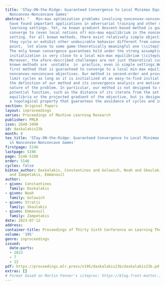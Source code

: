 ```yaml
---
title: 'STay-ON-the-Ridge: Guaranteed Convergence to Local Minimax Equilibrium in
  Nonconvex-Nonconcave Games'
abstract: "   Min-max optimization problems involving nonconvex-nonconcave objectives
  have found important applications in adversarial training and other multi-agent
  learning settings. Yet, no known gradient descent-based method is guaranteed to
  converge to (even local notions of) min-max equilibrium in the nonconvex-nonconcave
  setting. For all known methods, there exist relatively simple objectives for which
  they cycle or exhibit other undesirable behavior different from converging to a
  point,  let alone to some game-theoretically meaningful one \\citep{flokas2019poincare,hsieh2021limits}.
  The only known convergence guarantees hold under the strong assumption that the
  initialization is very close to a local min-max equilibrium \\citep{wang2019solving}.
  Moreover, the afore-described challenges are not just theoretical curiosities. All
  known methods are  unstable  in  practice, even in simple settings.We propose the
  first method that is guaranteed to converge to a local min-max equilibrium for smooth
  nonconvex-nonconcave objectives. Our method is second-order and provably escapes
  limit cycles as long as it is initialized at an easy-to-find initial point. Both
  the definition of our method and its convergence analysis are motivated by the topological
  nature of the problem. In particular, our method is not designed to decrease some
  potential function, such as the distance of its iterate from the set of local min-max
  equilibria or the projected gradient of the objective, but is designed to satisfy
  a topological property that guarantees the avoidance of cycles and implies its convergence."
section: Original Papers
layout: inproceedings
series: Proceedings of Machine Learning Research
publisher: PMLR
issn: 2640-3498
id: daskalakis23b
month: 0
tex_title: 'STay-ON-the-Ridge: Guaranteed Convergence to Local Minimax Equilibrium
  in Nonconvex-Nonconcave Games'
firstpage: 5146
lastpage: 5198
page: 5146-5198
order: 5146
cycles: false
bibtex_author: Daskalakis, Constantinos and Golowich, Noah and Skoulakis, Stratis
  and Zampetakis, Emmanouil
author:
- given: Constantinos
  family: Daskalakis
- given: Noah
  family: Golowich
- given: Stratis
  family: Skoulakis
- given: Emmanouil
  family: Zampetakis
date: 2023-07-12
address: 
container-title: Proceedings of Thirty Sixth Conference on Learning Theory
volume: '195'
genre: inproceedings
issued:
  date-parts:
  - 2023
  - 7
  - 12
pdf: https://proceedings.mlr.press/v195/daskalakis23b/daskalakis23b.pdf
extras: []
# Format based on Martin Fenner's citeproc: https://blog.front-matter.io/posts/citeproc-yaml-for-bibliographies/
---
```

